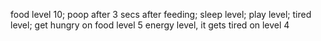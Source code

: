 food level 10; 
poop after 3 secs after feeding;
sleep level;
play level;
tired level;
get hungry on food level 5
energy level, it gets tired on level 4

